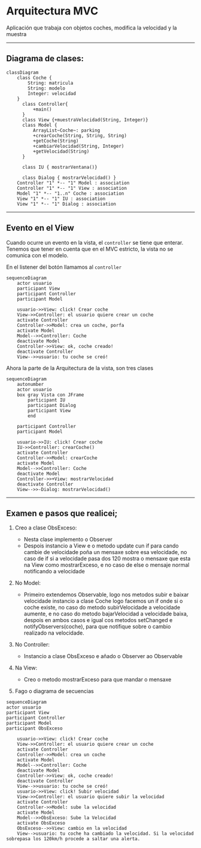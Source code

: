 # Arquitectura MVC

Aplicación que trabaja con objetos coches, modifica la velocidad y la muestra

---
## Diagrama de clases:

```mermaid
classDiagram
    class Coche {
        String: matricula
        String: modelo
        Integer: velocidad
    }
      class Controller{
          +main()
      }
      class View {+muestraVelocidad(String, Integer)}
      class Model {
          ArrayList~Coche~: parking
          +crearCoche(String, String, String)
          +getCoche(String)
          +cambiarVelocidad(String, Integer)
          +getVelocidad(String)
      }
      
      class IU { mostrarVentana()}
      
      class Dialog { mostrarVelocidad() }
    Controller "1" *-- "1" Model : association
    Controller "1" *-- "1" View : association
    Model "1" *-- "1..n" Coche : association
    View "1" *-- "1" IU : association
    View "1" *-- "1" Dialog : association
```

---

## Evento en el View

Cuando ocurre un evento en la vista, el `controller` se tiene que enterar.
Tenemos que tener en cuenta que en el MVC estricto, la vista no se comunica con el modelo.

En el listener del botón llamamos al `controller`


```mermaid
sequenceDiagram
    actor usuario
    participant View
    participant Controller
    participant Model
    
    usuario->>View: click! Crear coche
    View->>Controller: el usuario quiere crear un coche
    activate Controller
    Controller->>Model: crea un coche, porfa
    activate Model
    Model-->>Controller: Coche
    deactivate Model
    Controller->>View: ok, coche creado!
    deactivate Controller
    View-->>usuario: tu coche se creó!
```

Ahora la parte de la Arquitectura de la vista, son tres clases
```mermaid
sequenceDiagram
    autonumber
    actor usuario
    box gray Vista con JFrame
        participant IU
        participant Dialog
        participant View
        end
        
    participant Controller
    participant Model

    usuario->>IU: click! Crear coche
    IU->>Controller: crearCoche()
    activate Controller
    Controller->>Model: crearCoche
    activate Model
    Model-->>Controller: Coche
    deactivate Model
    Controller->>+View: mostrarVelocidad
    deactivate Controller
    View-->>-Dialog: mostrarVelocidad()
```
---
## Examen e pasos que realicei;

1. Creo a clase ObsExceso:
    + Nesta clase implemento o Observer 
    + Despois instancio a View e o metodo update cun if para cando
    cambie de velocidade poña un mensaxe sobre esa velocidade, no caso de if si a velocidade pasa dos
    120 mostra o mensaxe que esta na View como mostrarExceso, e no caso de else o mensaje normal notificando 
    a velocidade
2. No Model:
   + Primeiro extendemos Observable, logo nos metodos subir e baixar velocidade instancio a clase Coche
    logo facemos un if onde si o coche existe, no caso do metodo subirVelocidade a velocidade aumente, 
    e no caso do metodo bajarVelocidad a velocidade baixa, despois en ambos casos e igual cos metodos 
    setChanged e notifyObservers(coche), para que notifique sobre o cambio realizado na velocidade.
3. No Controller:
   + Instancio a clase ObsExceso e añado o Observer ao Observable
4. Na View:
    + Creo o metodo mostrarExceso para que mandar o mensaxe

5. Fago o diagrama de secuencias
```mermaid
sequenceDiagram
actor usuario
participant View
participant Controller
participant Model
participant ObsExceso

    usuario->>View: click! Crear coche
    View->>Controller: el usuario quiere crear un coche
    activate Controller
    Controller->>Model: crea un coche
    activate Model
    Model-->>Controller: Coche
    deactivate Model
    Controller->>View: ok, coche creado!
    deactivate Controller
    View-->>usuario: tu coche se creó!
    usuario->>View: click! Subir velocidad
    View->>Controller: el usuario quiere subir la velocidad
    activate Controller
    Controller->>Model: sube la velocidad
    activate Model
    Model-->>ObsExceso: Sube la Velocidad
    activate ObsExceso
    ObsExceso-->>View: cambio en la velocidad
    View-->usuario: tu coche ha cambiado la velocidad. Si la velocidad sobrepasa los 120km/h procede a saltar una alerta.
```

